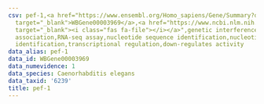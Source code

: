 ```yaml
---
csv: pef-1,<a href="https://www.ensembl.org/Homo_sapiens/Gene/Summary?db=core;g=WBGene00003969"
  target="_blank">WBGene00003969</a>,<a href="https://www.ncbi.nlm.nih.gov/pubmed/27496166"
  target="_blank"><i class="fas fa-file"></i></a>",genetic interference,functional
  association,RNA-seq assay,nucleotide sequence identification,nucleotide sequence
  identification,transcriptional regulation,down-regulates activity
data_alias: pef-1
data_id: WBGene00003969
data_numevidence: 1
data_species: Caenorhabditis elegans
data_taxid: '6239'
title: pef-1
---
```


